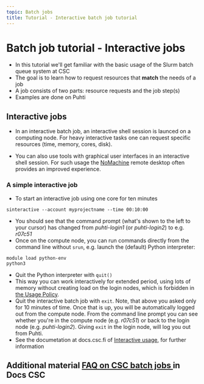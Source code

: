 ```yaml
---
topic: Batch jobs
title: Tutorial - Interactive batch job tutorial
---
```


# Batch job tutorial - Interactive jobs

- In this tutorial we'll get familiar with the basic usage of the Slurm batch queue system at CSC
- The goal is to learn how to request resources that **match** the needs of a job
- A job consists of two parts: resource requests and the job step(s)
- Examples are done on Puhti

## Interactive jobs

- In an interactive batch job, an interactive shell session is launced on a computing node. For heavy interactive tasks one can request specific resources (time, memory, cores, disk). 

- You can also use tools with graphical user interfaces in an interactive shell session. For such usage the [NoMachine](https://docs.csc.fi/support/tutorials/nomachine-usage/) remote desktop often provides an improved experience.  

### A simple interactive job 

- To start an interactive job using one core for ten minutes
```text
sinteractive --account myprojectname --time 00:10:00
```
- You should see that the command prompt (what's shown to the left to your cursor) has changed from _puhti-login1_ (or _puhti-login2_) to e.g. _r07c51_
- Once on the compute node, you can run commands directly from the command line without `srun`, e.g. launch the (default) Python interpreter:
```
module load python-env
python3
```
- Quit the Python interpreter with `quit()`
- This way you can work interactively for extended period, using lots of memory without creating load on the login nodes, which is forbidden in [the Usage Policy](https://docs.csc.fi/computing/overview/#usage-policy).
- Quit the interactive batch job with `exit`. Note, that above you asked only for 10 minutes of time. Once that is up, you will be automatically logged out from the compute node. From the command line prompt you can see whether you're in the compute node (e.g. _r07c51_) or back to the login node (e.g. _puhti-login2_). Giving `exit` in the login node, will log you out from Puhti.
- See the documetation at docs.csc.fi of [Interactive usage](https://docs.csc.fi/computing/running/interactive-usage/), for further information
 
## Additional material [FAQ on CSC batch jobs ](https://docs.csc.fi/support/faq/#batch-jobs) in Docs CSC
